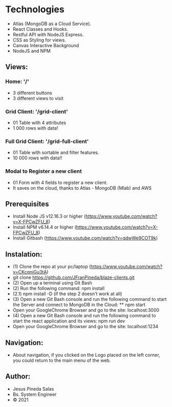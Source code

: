 # Technologies
* Atlas (MongoDB as a Cloud Service).
* React Classes and Hooks.
* Restful API with NodeJS Express.
* CSS as Styling for views.
* Canvas Interactive Background
* NodeJS and NPM

<!-- VIEWS -->
## Views:
### Home: '/'
* 3 different buttons
* 3 different views to visit
### Grid Client: '/grid-client'
* 01 Table with 4 attributes
* 1 000 rows with data!
### Full Grid  Client: '/grid-full-client'
* 01 Table with sortable and filter features.
* 10 000 rows with data!!
### Modal to Register a new client
* 01 Form with 4 fields to register a new client.
* It saves on the cloud, thanks to Atlas - MongoDB (Mlab) and AWS

<!-- PREREQUISITES -->
## Prerequisites
* Install Node JS v12.16.3 or higher (https://www.youtube.com/watch?v=X-FPCwZFU_8)
* Install NPM v6.14.4 or higher (https://www.youtube.com/watch?v=X-FPCwZFU_8)
* Install Gitbash (https://www.youtube.com/watch?v=qdwWe9COT9k)

<!-- INSTALLATION -->
## Instalation:
* (1) Clone the repo at your pc/laptop (https://www.youtube.com/watch?v=CKcqniGu3tA)
* git clone https://github.com/JFranPineda/blaze-clients.git
* (2) Open up a terminal using Git Bash
* (2) Run the following command: npm install
* (2.1) npm install -D (if the step 2 doesn't work at all)
* (3) Open a new Git Bash console and run the following command to start the Server and connect to MongoDB in the Cloud:
** npm start
* Open your GoogleChrome Browser and go to the site: localhost:3000
* (4) Open a new Git Bash console and run the following command to start the react application and its views: npm run dev
* Open your GoogleChrome Browser and go to the site: localhost:1234

<!-- TIPS -->
## Navigation:
* About navigation, if you clicked on the Logo placed on the left corner, you could return to the main menu of the web.

## Author:
* Jesus Pineda Salas
* Bs. System Engineer
* © 2021
      
